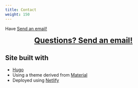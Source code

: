```yaml
---
title: Contact
weight: 150
---
```


Have  <a href="javascript:location='mailto:\u0042\u0072\u0075\u0063\u0065\u0054\u0045\u0063\u006b\u0065\u006c\u0040\u0067\u006d\u0061\u0069\u006c\u002e\u0063\u006f\u006d';void 0">Send an email!</a>

<div style="text-align:center;font-size:175%;font-weight:bold">
<a href="javascript:location='mailto:\u0042\u0072\u0075\u0063\u0065\u0054\u0045\u0063\u006b\u0065\u006c\u0040\u0067\u006d\u0061\u0069\u006c\u002e\u0063\u006f\u006d';void 0">Questions? Send an email!</a>
</div>

## Site built with

- <a href="https://www.gohugo.io" target="_blank">Hugo</a>
- Using a theme derived from <a href="http://github.com/digitalcraftsman/hugo-material-docs" target="_blank">Material</a>
- Deployed using <a href="https://www.netlify.com/">Netlify</a>
